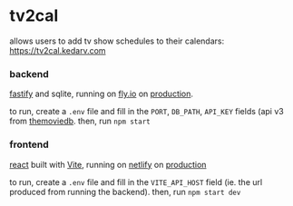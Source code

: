 # tv2cal

allows users to add tv show schedules to their calendars: https://tv2cal.kedarv.com

### backend
[fastify](https://www.fastify.io/) and sqlite, running on [fly.io](https://fly.io/) on [production](https://tv2cal.kedarv.com/).

to run, create a `.env` file and fill in the `PORT`, `DB_PATH`, `API_KEY` fields (api v3 from [themoviedb](https://www.themoviedb.org/). then, run `npm start`

### frontend
[react](https://reactjs.org/) built with [Vite](https://vitejs.dev/), running on [netlify](https://www.netlify.com/) on [production](https://tv2cal.kedarv.com/)

to run, create a `.env` file and fill in the `VITE_API_HOST` field (ie. the url produced from running the backend). then, run `npm start dev`

